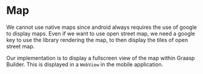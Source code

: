 # Map

We cannot use native maps since android always requires the use of google to display maps. Even if we want to use open street map, we need a google key to use the library rendering the map, to then display the tiles of open street map.

Our implementation is to display a fullscreen view of the map within Graasp Builder. This is displayed in a `WebView` in the mobile application.
